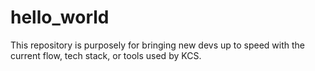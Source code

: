 # hello_world
This repository is purposely for bringing new devs up to speed with the current flow, tech stack, or tools used by KCS. 
